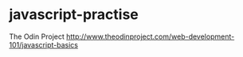 # javascript-practise
The Odin Project http://www.theodinproject.com/web-development-101/javascript-basics

